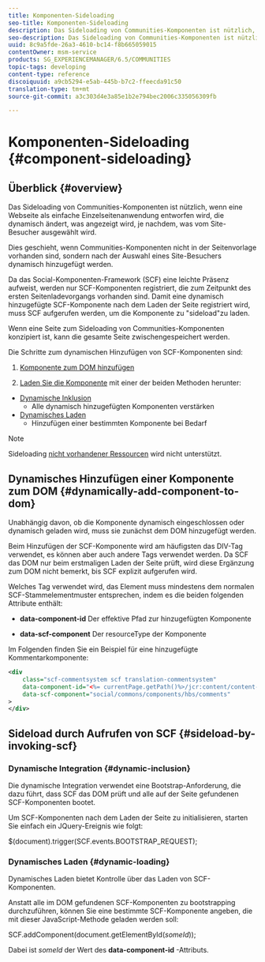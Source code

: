 ```yaml
---
title: Komponenten-Sideloading
seo-title: Komponenten-Sideloading
description: Das Sideloading von Communities-Komponenten ist nützlich, wenn eine Webseite als einfache Einzelseitenanwendung entworfen wird, die dynamisch ändert, was angezeigt wird, je nachdem, was der Besucher der Site ausgewählt hat.
seo-description: Das Sideloading von Communities-Komponenten ist nützlich, wenn eine Webseite als einfache Einzelseitenanwendung entworfen wird, die dynamisch ändert, was angezeigt wird, je nachdem, was der Besucher der Site ausgewählt hat.
uuid: 8c9a5fde-26a3-4610-bc14-f8b665059015
contentOwner: msm-service
products: SG_EXPERIENCEMANAGER/6.5/COMMUNITIES
topic-tags: developing
content-type: reference
discoiquuid: a9cb5294-e5ab-445b-b7c2-ffeecda91c50
translation-type: tm+mt
source-git-commit: a3c303d4e3a85e1b2e794bec2006c335056309fb

---
```



# Komponenten-Sideloading {#component-sideloading}

## Überblick {#overview}

Das Sideloading von Communities-Komponenten ist nützlich, wenn eine Webseite als einfache Einzelseitenanwendung entworfen wird, die dynamisch ändert, was angezeigt wird, je nachdem, was vom Site-Besucher ausgewählt wird.

Dies geschieht, wenn Communities-Komponenten nicht in der Seitenvorlage vorhanden sind, sondern nach der Auswahl eines Site-Besuchers dynamisch hinzugefügt werden.

Da das Social-Komponenten-Framework (SCF) eine leichte Präsenz aufweist, werden nur SCF-Komponenten registriert, die zum Zeitpunkt des ersten Seitenladevorgangs vorhanden sind. Damit eine dynamisch hinzugefügte SCF-Komponente nach dem Laden der Seite registriert wird, muss SCF aufgerufen werden, um die Komponente zu &quot;sideload&quot;zu laden.

Wenn eine Seite zum Sideloading von Communities-Komponenten konzipiert ist, kann die gesamte Seite zwischengespeichert werden.

Die Schritte zum dynamischen Hinzufügen von SCF-Komponenten sind:

1. [Komponente zum DOM hinzufügen](#dynamically-add-component-to-dom)

1. [Laden Sie die Komponente](#sideload-by-invoking-scf) mit einer der beiden Methoden herunter:

* [Dynamische Inklusion](#dynamic-inclusion)
   * Alle dynamisch hinzugefügten Komponenten verstärken
* [Dynamisches Laden](#dynamic-loading)
   * Hinzufügen einer bestimmten Komponente bei Bedarf

>[!NOTE]
>
>Sideloading [nicht vorhandener Ressourcen](scf.md#add-or-include-a-communities-component) wird nicht unterstützt.

## Dynamisches Hinzufügen einer Komponente zum DOM {#dynamically-add-component-to-dom}

Unabhängig davon, ob die Komponente dynamisch eingeschlossen oder dynamisch geladen wird, muss sie zunächst dem DOM hinzugefügt werden.

Beim Hinzufügen der SCF-Komponente wird am häufigsten das DIV-Tag verwendet, es können aber auch andere Tags verwendet werden. Da SCF das DOM nur beim erstmaligen Laden der Seite prüft, wird diese Ergänzung zum DOM nicht bemerkt, bis SCF explizit aufgerufen wird.

Welches Tag verwendet wird, das Element muss mindestens dem normalen SCF-Stammelementmuster entsprechen, indem es die beiden folgenden Attribute enthält:

* **data-component-id** Der effektive Pfad zur hinzugefügten Komponente

* **data-scf-component** Der resourceType der Komponente

Im Folgenden finden Sie ein Beispiel für eine hinzugefügte Kommentarkomponente:

```xml
<div
    class="scf-commentsystem scf translation-commentsystem"
    data-component-id="<%= currentPage.getPath()%>/jcr:content/content-left/comments"
    data-scf-component="social/commons/components/hbs/comments"
>
</div>
```

## Sideload durch Aufrufen von SCF {#sideload-by-invoking-scf}

### Dynamische Integration {#dynamic-inclusion}

Die dynamische Integration verwendet eine Bootstrap-Anforderung, die dazu führt, dass SCF das DOM prüft und alle auf der Seite gefundenen SCF-Komponenten bootet.

Um SCF-Komponenten nach dem Laden der Seite zu initialisieren, starten Sie einfach ein JQuery-Ereignis wie folgt:

$(document).trigger(SCF.events.BOOTSTRAP_REQUEST);

### Dynamisches Laden {#dynamic-loading}

Dynamisches Laden bietet Kontrolle über das Laden von SCF-Komponenten.

Anstatt alle im DOM gefundenen SCF-Komponenten zu bootstrapping durchzuführen, können Sie eine bestimmte SCF-Komponente angeben, die mit dieser JavaScript-Methode geladen werden soll:

SCF.addComponent(document.getElementById(*someId*));

Dabei ist *someId* der Wert des **data-component-id** -Attributs.
